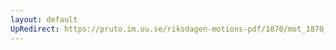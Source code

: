 ```yaml
---
layout: default
UpRedirect: https://pruto.im.uu.se/riksdagen-motions-pdf/1870/mot_1870__ak__88.pdf
---
```

